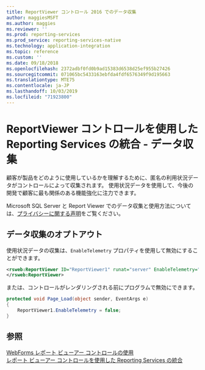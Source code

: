 ```yaml
---
title: ReportViewer コントロール 2016 でのデータ収集
author: maggiesMSFT
ms.author: maggies
ms.reviewer: ''
ms.prod: reporting-services
ms.prod_service: reporting-services-native
ms.technology: application-integration
ms.topic: reference
ms.custom: ''
ms.date: 09/18/2018
ms.openlocfilehash: 2372adbf0fd0b9ad15383d6538d25ef955b27426
ms.sourcegitcommit: 071065bc5433163ebfda4fdf6576349f9d195663
ms.translationtype: MTE75
ms.contentlocale: ja-JP
ms.lasthandoff: 10/03/2019
ms.locfileid: "71923800"
---
```

# <a name="integrating-reporting-services-using-reportviewer-controls---data-collection"></a>ReportViewer コントロールを使用した Reporting Services の統合 - データ収集

顧客が製品をどのように使用しているかを理解するために、匿名の利用状況データがコントロールによって収集されます。 使用状況データを使用して、今後の開発で顧客に最も関係のある機能強化に注力できます。

Microsoft SQL Server と Report Viewer でのデータ収集と使用方法については、[プライバシーに関する声明](https://go.microsoft.com/fwlink/?LinkID=868444)をご覧ください。

## <a name="opting-out-of-data-collection"></a>データ収集のオプトアウト

使用状況データの収集は、```EnableTelemetry``` プロパティを使用して無効にすることができます。

```xml
<rsweb:ReportViewer ID="ReportViewer1" runat="server" EnableTelemetry="false">
</rsweb:ReportViewer>
```

または、コントロールがレンダリングされる前にプログラムで無効にできます。
    
```csharp
protected void Page_Load(object sender, EventArgs e)
{
    ReportViewer1.EnableTelemetry = false;
}
```
## <a name="see-also"></a>参照

[WebForms レポート ビューアー コントロールの使用](../../reporting-services/application-integration/using-the-webforms-reportviewer-control.md)  
[レポート ビューアー コントロールを使用した Reporting Services の統合](../../reporting-services/application-integration/integrating-reporting-services-using-reportviewer-controls.md) 



